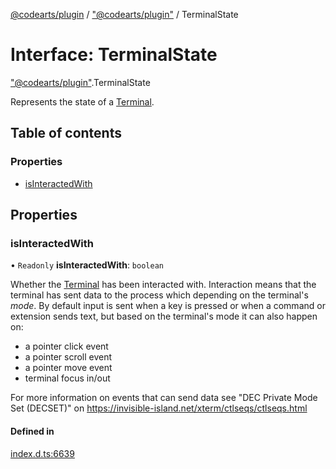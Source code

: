 [@codearts/plugin](../README.md) / ["@codearts/plugin"](../modules/_codearts_plugin_.md) / TerminalState

# Interface: TerminalState

["@codearts/plugin"](../modules/_codearts_plugin_.md).TerminalState

Represents the state of a [Terminal](codearts_plugin_.Terminal.md).

## Table of contents

### Properties

- [isInteractedWith](codearts_plugin_.TerminalState.md#isinteractedwith)

## Properties

### isInteractedWith

• `Readonly` **isInteractedWith**: `boolean`

Whether the [Terminal](codearts_plugin_.Terminal.md) has been interacted with. Interaction means that the
terminal has sent data to the process which depending on the terminal's _mode_. By
default input is sent when a key is pressed or when a command or extension sends text,
but based on the terminal's mode it can also happen on:

- a pointer click event
- a pointer scroll event
- a pointer move event
- terminal focus in/out

For more information on events that can send data see "DEC Private Mode Set (DECSET)" on
https://invisible-island.net/xterm/ctlseqs/ctlseqs.html

#### Defined in

[index.d.ts:6639](https://github.com/xyz-fish/cloudide-plugin-api/blob/9927cd6/index.d.ts#L6639)
